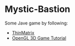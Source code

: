 # Mystic-Bastion
Some Jave game by following:
* [ThinMatrix](https://www.youtube.com/channel/UCUkRj4qoT1bsWpE_C8lZYoQ)
* [OpenGL 3D Game Tutorial](https://www.youtube.com/playlist?list=PLRIWtICgwaX0u7Rf9zkZhLoLuZVfUksDP)